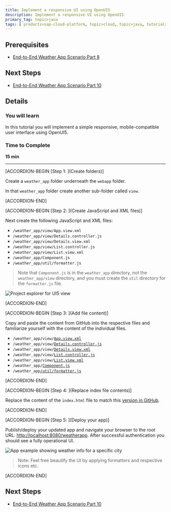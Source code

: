 ```yaml
---
title: Implement a responsive UI using OpenUI5
description: Implement a responsive UI using OpenUI5
primary_tag: topic>java
tags: [ products>sap-cloud-platform, topic>cloud, topic>java, tutorial>intermediate]
---
```


## Prerequisites  
- [End-to-End Weather App Scenario Part 8](https://www.sap.com/developer/tutorials/hcp-java-weatherapp-part8.html)

## Next Steps
- [End-to-End Weather App Scenario Part 10](https://www.sap.com/developer/tutorials/hcp-java-weatherapp-part10.html)

## Details
### You will learn  
In this tutorial you will implement a simple responsive, mobile-compatible user interface using OpenUI5.

### Time to Complete
**15 min**

---


[ACCORDION-BEGIN [Step 1: ](Create folders)]

Create a `weather_app` folder underneath the `webapp` folder.

In that `weather_app` folder create another sub-folder called `view`.


[ACCORDION-END]

[ACCORDION-BEGIN [Step 2: ](Create JavaScript and XML files)]

Next create the following JavaScript and XML files:

- `/weather_app/view/App.view.xml`
- `/weather_app/view/Details.controller.js`
- `/weather_app/view/Details.view.xml`
- `/weather_app/view/List.controller.js`
- `/weather_app/view/List.view.xml`
- `/weather_app/Component.js`
- `/weather_app/util/formatter.js`

>Note that `Component.js` is in the `weather_app` directory, not the `weather_app/view` directory, and you must create the `util` directory for the `formatter.js` file.

![Project explorer for UI5 view](https://raw.githubusercontent.com/SAPDocuments/Tutorials/master/tutorials/hcp-java-weatherapp-part9/e2e_09-3.png)


[ACCORDION-END]

[ACCORDION-BEGIN [Step 3: ](Add file content)]

Copy and paste the content from GitHub into the respective files and familiarize yourself with the content of the individual files.

- `/weather_app/view/`[`App.view.xml`](https://raw.githubusercontent.com/SAP/cloud-weatherapp/4c6c4ca78a680042fda82ab1d413e520608b581c/src/main/webapp/weather_app/view/App.view.xml)
- `/weather_app/view/`[`Details.controller.js`](https://raw.githubusercontent.com/SAP/cloud-weatherapp/4c6c4ca78a680042fda82ab1d413e520608b581c/src/main/webapp/weather_app/view/Details.controller.js)
- `/weather_app/view/`[`Details.view.xml`](https://raw.githubusercontent.com/SAP/cloud-weatherapp/4c6c4ca78a680042fda82ab1d413e520608b581c/src/main/webapp/weather_app/view/Details.view.xml)
- `/weather_app/view/`[`List.controller.js`](https://raw.githubusercontent.com/SAP/cloud-weatherapp/4c6c4ca78a680042fda82ab1d413e520608b581c/src/main/webapp/weather_app/view/List.controller.js)
- `/weather_app/view/`[`List.view.xml`](https://raw.githubusercontent.com/SAP/cloud-weatherapp/4c6c4ca78a680042fda82ab1d413e520608b581c/src/main/webapp/weather_app/view/List.view.xml)
- `/weather_app/`[`Component.js`](https://raw.githubusercontent.com/SAP/cloud-weatherapp/4c6c4ca78a680042fda82ab1d413e520608b581c/src/main/webapp/weather_app/Component.js)
- `/weather_app`[`/util/formatter.js`](https://raw.githubusercontent.com/SAP/cloud-weatherapp/master/src/main/webapp/weather_app/util/formatter.js)



[ACCORDION-END]

[ACCORDION-BEGIN [Step 4: ](Replace index file contents)]

Replace the content of the `index.html` file to match this [version in GitHub](https://raw.githubusercontent.com/SAP/cloud-weatherapp/4c6c4ca78a680042fda82ab1d413e520608b581c/src/main/webapp/index.html).


[ACCORDION-END]

[ACCORDION-BEGIN [Step 5: ](Deploy your app)]

Publish/deploy your updated app and navigate your browser to the root URL: <http://localhost:8080/weatherapp>. After successful authentication you should see a fully operational UI.

![App example showing weather info for a specific city](https://raw.githubusercontent.com/SAPDocuments/Tutorials/master/tutorials/hcp-java-weatherapp-part9/e2e_09-6.png)

>Note: Feel free beautify the UI by applying formatters and respective icons etc.


[ACCORDION-END]




## Next Steps
- [End-to-End Weather App Scenario Part 10](https://www.sap.com/developer/tutorials/hcp-java-weatherapp-part10.html)
